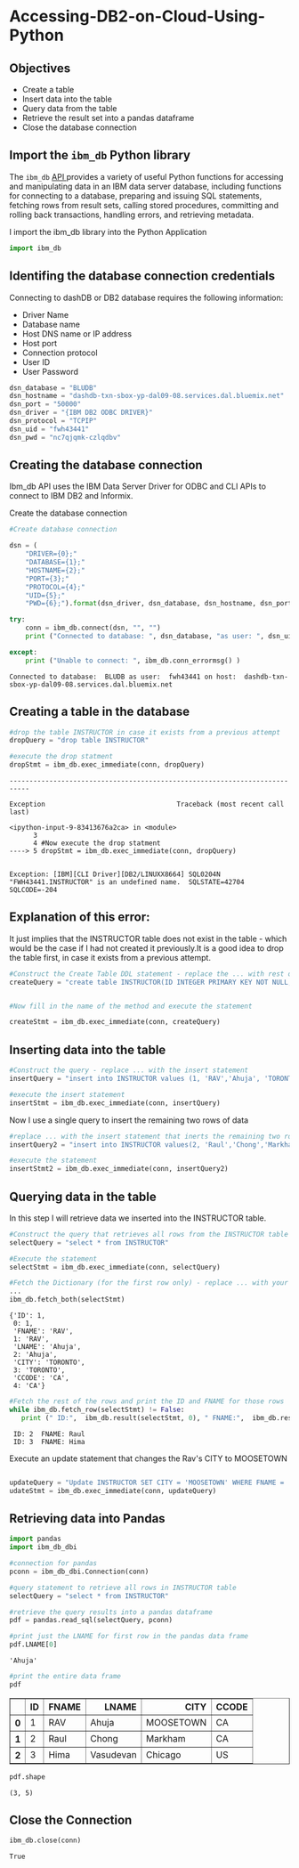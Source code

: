 # Accessing-DB2-on-Cloud-Using-Python

## Objectives

-   Create a table
-   Insert data into the table
-   Query data from the table
-   Retrieve the result set into a pandas dataframe
-   Close the database connection




## Import the `ibm_db` Python library

The `ibm_db` [API ](https://pypi.python.org/pypi/ibm_db?cm_mmc=Email_Newsletter-_-Developer_Ed%2BTech-_-WW_WW-_-SkillsNetwork-Courses-IBMDeveloperSkillsNetwork-DB0201EN-SkillsNetwork-20127838&cm_mmca1=000026UJ&cm_mmca2=10006555&cm_mmca3=M12345678&cvosrc=email.Newsletter.M12345678&cvo_campaign=000026UJ&cm_mmc=Email_Newsletter-_-Developer_Ed%2BTech-_-WW_WW-_-SkillsNetwork-Courses-IBMDeveloperSkillsNetwork-DB0201EN-SkillsNetwork-20127838&cm_mmca1=000026UJ&cm_mmca2=10006555&cm_mmca3=M12345678&cvosrc=email.Newsletter.M12345678&cvo_campaign=000026UJ&cm_mmc=Email_Newsletter-_-Developer_Ed%2BTech-_-WW_WW-_-SkillsNetwork-Courses-IBMDeveloperSkillsNetwork-DB0201EN-SkillsNetwork-20127838&cm_mmca1=000026UJ&cm_mmca2=10006555&cm_mmca3=M12345678&cvosrc=email.Newsletter.M12345678&cvo_campaign=000026UJ&cm_mmc=Email_Newsletter-_-Developer_Ed%2BTech-_-WW_WW-_-SkillsNetwork-Courses-IBMDeveloperSkillsNetwork-DB0201EN-SkillsNetwork-20127838&cm_mmca1=000026UJ&cm_mmca2=10006555&cm_mmca3=M12345678&cvosrc=email.Newsletter.M12345678&cvo_campaign=000026UJ) provides a variety of useful Python functions for accessing and manipulating data in an IBM data server database, including functions for connecting to a database, preparing and issuing SQL statements, fetching rows from result sets, calling stored procedures, committing and rolling back transactions, handling errors, and retrieving metadata.

I import the ibm_db library into the Python Application



```python
import ibm_db
```



## Identifing the database connection credentials

Connecting to dashDB or DB2 database requires the following information:

-   Driver Name
-   Database name 
-   Host DNS name or IP address 
-   Host port
-   Connection protocol
-   User ID
-   User Password




```python
dsn_database = "BLUDB"           
dsn_hostname = "dashdb-txn-sbox-yp-dal09-08.services.dal.bluemix.net"           
dsn_port = "50000"
dsn_driver = "{IBM DB2 ODBC DRIVER}" 
dsn_protocol = "TCPIP"            
dsn_uid = "fwh43441"                 
dsn_pwd = "nc7qjqmk-czlqdbv"               
```

##  Creating the database connection

Ibm_db API uses the IBM Data Server Driver for ODBC and CLI APIs to connect to IBM DB2 and Informix.

Create the database connection



```python
#Create database connection

dsn = (
    "DRIVER={0};"
    "DATABASE={1};"
    "HOSTNAME={2};"
    "PORT={3};"
    "PROTOCOL={4};"
    "UID={5};"
    "PWD={6};").format(dsn_driver, dsn_database, dsn_hostname, dsn_port, dsn_protocol, dsn_uid, dsn_pwd)

try:
    conn = ibm_db.connect(dsn, "", "")
    print ("Connected to database: ", dsn_database, "as user: ", dsn_uid, "on host: ", dsn_hostname)

except:
    print ("Unable to connect: ", ibm_db.conn_errormsg() )

```

    Connected to database:  BLUDB as user:  fwh43441 on host:  dashdb-txn-sbox-yp-dal09-08.services.dal.bluemix.net
    

## Creating a table in the database



```python
#drop the table INSTRUCTOR in case it exists from a previous attempt
dropQuery = "drop table INSTRUCTOR"

#execute the drop statment
dropStmt = ibm_db.exec_immediate(conn, dropQuery)
```


    ---------------------------------------------------------------------------

    Exception                                 Traceback (most recent call last)

    <ipython-input-9-83413676a2ca> in <module>
          3 
          4 #Now execute the drop statment
    ----> 5 dropStmt = ibm_db.exec_immediate(conn, dropQuery)
    

    Exception: [IBM][CLI Driver][DB2/LINUXX8664] SQL0204N  "FWH43441.INSTRUCTOR" is an undefined name.  SQLSTATE=42704 SQLCODE=-204


## Explanation of this error:

It just implies that the INSTRUCTOR table does not exist in the table - which would be the case if I had not created it previously.It is a good idea to drop the table first, in case it exists from a previous attempt.




```python
#Construct the Create Table DDL statement - replace the ... with rest of the statement
createQuery = "create table INSTRUCTOR(ID INTEGER PRIMARY KEY NOT NULL, FNAME VARCHAR(20), LNAME VARCHAR(20), CITY VARCHAR(20), CCODE CHAR(2))"


#Now fill in the name of the method and execute the statement

createStmt = ibm_db.exec_immediate(conn, createQuery)
```

##  Inserting data into the table



```python
#Construct the query - replace ... with the insert statement
insertQuery = "insert into INSTRUCTOR values (1, 'RAV','Ahuja', 'TORONTO','CA')"

#execute the insert statement
insertStmt = ibm_db.exec_immediate(conn, insertQuery)
```

Now I use a single query to insert the remaining two rows of data



```python
#replace ... with the insert statement that inerts the remaining two rows of data
insertQuery2 = "insert into INSTRUCTOR values(2, 'Raul','Chong','Markham','CA'), (3, 'Hima','Vasudevan','Chicago','US')"

#execute the statement
insertStmt2 = ibm_db.exec_immediate(conn, insertQuery2)
```

## Querying data in the table

In this step I will retrieve data we inserted into the INSTRUCTOR table. 



```python
#Construct the query that retrieves all rows from the INSTRUCTOR table
selectQuery = "select * from INSTRUCTOR"

#Execute the statement
selectStmt = ibm_db.exec_immediate(conn, selectQuery)

#Fetch the Dictionary (for the first row only) - replace ... with your code
... 
ibm_db.fetch_both(selectStmt)
```




    {'ID': 1,
     0: 1,
     'FNAME': 'RAV',
     1: 'RAV',
     'LNAME': 'Ahuja',
     2: 'Ahuja',
     'CITY': 'TORONTO',
     3: 'TORONTO',
     'CCODE': 'CA',
     4: 'CA'}




```python
#Fetch the rest of the rows and print the ID and FNAME for those rows
while ibm_db.fetch_row(selectStmt) != False:
   print (" ID:",  ibm_db.result(selectStmt, 0), " FNAME:",  ibm_db.result(selectStmt, "FNAME"))
```

     ID: 2  FNAME: Raul
     ID: 3  FNAME: Hima
    

Execute an update statement that changes the Rav's CITY to MOOSETOWN 



```python

updateQuery = "Update INSTRUCTOR SET CITY = 'MOOSETOWN' WHERE FNAME = 'RAV'" 
udateStmt = ibm_db.exec_immediate(conn, updateQuery)
```

##  Retrieving data into Pandas            



```python
import pandas
import ibm_db_dbi
```


```python
#connection for pandas
pconn = ibm_db_dbi.Connection(conn)
```


```python
#query statement to retrieve all rows in INSTRUCTOR table
selectQuery = "select * from INSTRUCTOR"

#retrieve the query results into a pandas dataframe
pdf = pandas.read_sql(selectQuery, pconn)

#print just the LNAME for first row in the pandas data frame
pdf.LNAME[0]

```




    'Ahuja'




```python
#print the entire data frame
pdf
```




<div>
<style scoped>
    .dataframe tbody tr th:only-of-type {
        vertical-align: middle;
    }

    .dataframe tbody tr th {
        vertical-align: top;
    }

    .dataframe thead th {
        text-align: right;
    }
</style>
<table border="1" class="dataframe">
  <thead>
    <tr style="text-align: right;">
      <th></th>
      <th>ID</th>
      <th>FNAME</th>
      <th>LNAME</th>
      <th>CITY</th>
      <th>CCODE</th>
    </tr>
  </thead>
  <tbody>
    <tr>
      <th>0</th>
      <td>1</td>
      <td>RAV</td>
      <td>Ahuja</td>
      <td>MOOSETOWN</td>
      <td>CA</td>
    </tr>
    <tr>
      <th>1</th>
      <td>2</td>
      <td>Raul</td>
      <td>Chong</td>
      <td>Markham</td>
      <td>CA</td>
    </tr>
    <tr>
      <th>2</th>
      <td>3</td>
      <td>Hima</td>
      <td>Vasudevan</td>
      <td>Chicago</td>
      <td>US</td>
    </tr>
  </tbody>
</table>
</div>




```python
pdf.shape
```




    (3, 5)



## Close the Connection



```python
ibm_db.close(conn)
```




    True


